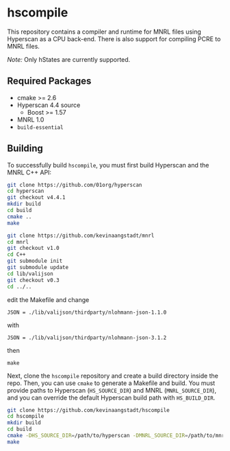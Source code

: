 # hscompile
This repository contains a compiler and runtime for MNRL files
using Hyperscan as a CPU back-end.  There is also support for compiling PCRE to MNRL files.

*Note:* Only hStates are currently supported.

## Required Packages

- cmake >= 2.6
- Hyperscan 4.4 source
    - Boost >= 1.57
- MNRL 1.0
- `build-essential`

## Building
To successfully build `hscompile`, you must first build Hyperscan and the MNRL C++ API:

```bash
git clone https://github.com/01org/hyperscan
cd hyperscan
git checkout v4.4.1
mkdir build
cd build
cmake ..
make
```

```bash
git clone https://github.com/kevinaangstadt/mnrl
cd mnrl
git checkout v1.0
cd C++
git submodule init
git submodule update   
cd lib/valijson
git checkout v0.3
cd ../..
```

edit the Makefile and change 
```
JSON = ./lib/valijson/thirdparty/nlohmann-json-1.1.0
```
with
```
JSON = ./lib/valijson/thirdparty/nlohmann-json-3.1.2
```
then
```
make
```

Next, clone the `hscompile` repository and create a build directory inside the repo.  Then, you can use `cmake` to generate a Makefile and build.  You must provide paths to Hyperscan (`HS_SOURCE_DIR`) and MNRL (`MNRL_SOURCE_DIR`), and you can override the default Hyperscan build path with `HS_BUILD_DIR`.

```bash
git clone https://github.com/kevinaangstadt/hscompile
cd hscompile
mkdir build
cd build
cmake -DHS_SOURCE_DIR=/path/to/hyperscan -DMNRL_SOURCE_DIR=/path/to/mnrl/C++ ..
make
```
